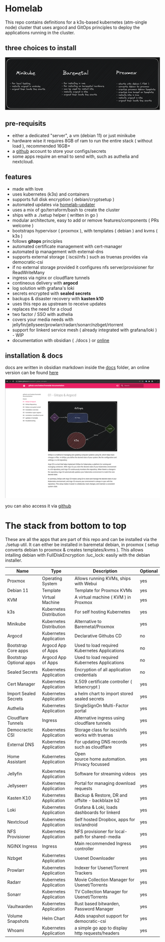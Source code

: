 # Homelab
This repo contains definitions for a k3s-based kubernetes (atm-single node) cluster that uses argocd and GitOps principles to deploy the applications running in the cluster. 

## three choices to install
![three choices to install](/docs/Excalidraw/three-choices.png)


## pre-requisits
- either a dedicated "server", a vm (debian 11) or just minikube
- hardware wise it requires 8GB of ram to run the entire stack ( without load ), recommended 16GB+
- a [github](https://github.com) account to store your configs/secrets
- some apps require an email to send with, such as authelia and nextcloud.

## features
- made with love
- uses kubernetes (k3s) and containers
- supports full disk encryption ( debian/cryptsetup )
- automated updates via [homelab-updater](github.com/loeken/homelab-updater)
- uses a mix of go/terraform/bash to create the cluster
- ships with a ./setup helper ( written in go )
- modular architecture, easy to add or remove features/components ( PRs welcome )
- bootstraps hypervisor ( proxmox ), with templates ( debian ) and kvms ( k3s )
- follows **gitops** principles
- automated certificate management with cert-manager
- automated ip management with external-dns
- supports external storage ( iscsi/nfs ) such as truenas provides via democratic-csi
- if no external storage provided it configures nfs server/provisioner for ReadWriteMany
- ingress via nginx or cloudflare tunnels
- contineous delivery with **argocd**
- log solution with grafana's loki
- secrets encrypted with **sealed secrets**
- backups & disaster recovery with **kasten k10**
- uses this repo as upstream to receive updates
- replaces the need for a cloud
- two factor / SSO with authelia
- covers your media needs with jellyfin/jellyseer/prowlarr/radarr/sonarr/nzbget/rtorrent
- support for linkerd service mesh ( already integrated with grafana/loki ) - WIP
- documentation with obsidian ( ./docs ) or [online](https://loeken.github.io/homelab)

## installation & docs
docs are written in obsidian markdown inside the [docs](./docs) folder, an online version can be found [here](https://loeken.github.io/homelab/) 

[![here](img/docs.png)](https://loeken.github.io/homelab)

you can also access it via [github](https://github.com/loeken/homelab/blob/main/docs/index.md)

# The stack from bottom to top
These are all the apps that are part of this repo and can be installed via the ./setup util. It can either be installed in baremetal debian, in proxmox ( setup converts debian to proxmox & creates templates/kvms ). This allows intalling debian with FullDiskEncryption :luc_lock: easily with the debian installer.

| Name                    | Type                    | Description                                      | Optional |
| ----------------------- | ----------------------- | ------------------------------------------------ | -------- |
| Proxmox                 | Operating System        | Allows running KVMs, ships with Webui            | yes      |
| Debian 11               | Template                | Template for Proxmox KVMs                        | yes      |
| KVM                     | Virtual Machine         | A virtual machine ( KVM ) in Proxmox             | yes      |
| k3s                     | Kubernetes Distribution | For self hosting Kubernetes                      | yes      |
| Minikube                | Kubernetes Distribution | Alternative to Baremetal/Proxmox                 | yes      |
| Argocd                  | Kubernetes Application  | Declarative Githubs CD                           | no       |
| Bootstrap Core apps     | Argocd App of Apps      | Used to load required Kubernetes Applications    | no       |
| Bootstrap Optional apps | Argocd App of Apps      | Used to load required Kubernetes Applications    | no       |
| Sealed Secrets          | Kubernetes Application  | Encryption of all application credentials        | no       |
| Cert Manager            | Kubernetes Application  | X.509 certificate controller ( letsencrypt )     | yes      |
| Import Sealed Secrets   | Kubernetes Application  | a helm chart to import stored sealed secrets     | yes      |
| Authelia                | Kubernetes Application  | SingleSignOn Multi-Factor portal                 | yes      |
| Cloudflare Tunnels      | Ingress                 | Alternative ingress using cloudflare tunnels     | yes      |
| Democractic CSI         | Kubernetes Application  | Storage class for iscsi/nfs works with truenas   | yes      |
| External DNS            | Kubernetes Application  | For updating DNS records such as cloudflare      | yes      |
| Home Assistant          | Kubernetes Application  | Open source home automation. Privacy focussed    | yes      |
| Jellyfin                | Kubernetes Application  | Software for streaming videos                    | yes      |
| Jellyseerr              | Kubernetes Application  | Portal for managing download requests            | yes      |
| Kasten K10              | Kubernetes Application  | Backup & Restore, DR and offsite - backblaze b2  | yes      |
| Loki                    | Kubernetes Application  | Grafana & Loki, loads dashboards for linkerd     | yes      |
| Nextcloud               | Kubernetes Application  | Self hosted Dropbox, apps for ios/android        | yes      |
| NFS Provisioner         | Kubernetes Application  | NFS provisioner for local-path for shared-media  | yes      |
| NGINX Ingress           | Ingress                 | Main recommended Ingress controller              | yes      |
| Nzbget                  | Kubernetes Application  | Usenet Downloader                                | yes      |
| Prowlarr                | Kubernetes Application  | Indexer for Usenet/Torrent Trackers              | yes      |
| Radarr                  | Kubernetes Application  | Movie Collection Manager for Usenet/Torrents     | yes      |
| Sonarr                  | Kubernetes Application  | TV Collection Manager for Usenet/Torrents        | yes      |
| Vaultwarden             | Kubernetes Application  | Rust based bitwarden, Password Manager           | yes      |
| Volume Snapshots        | Helm Chart              | Adds snapshot support for democratic-csi         | yes      |
| Whoami                  | Kubernetes Application  | a simple go app to display http requests/headers | yes      | 

